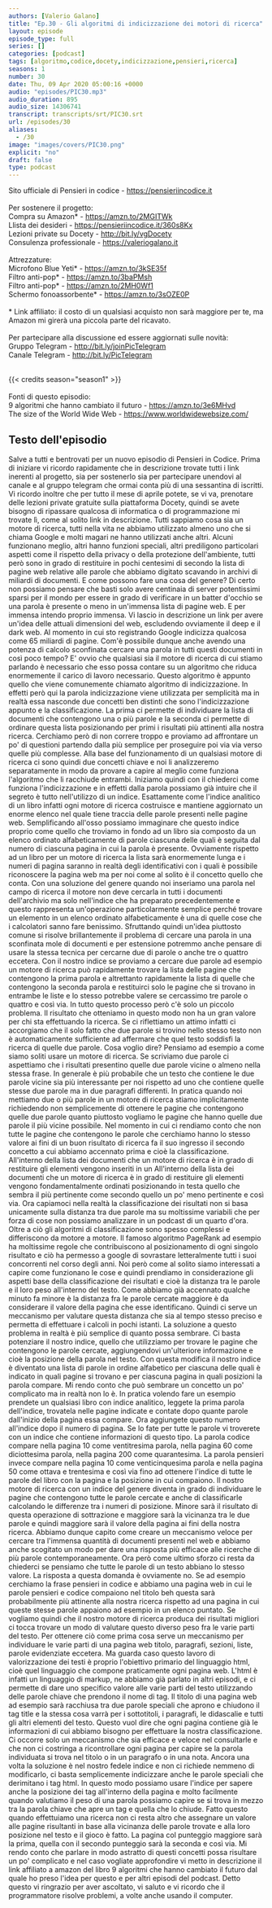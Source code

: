 ```yaml
---
authors: [Valerio Galano]
title: "Ep.30 - Gli algoritmi di indicizzazione dei motori di ricerca"
layout: episode
episode_type: full
series: []
categories: [podcast]
tags: [algoritmo,codice,docety,indicizzazione,pensieri,ricerca]
seasons: 1
number: 30
date: Thu, 09 Apr 2020 05:00:16 +0000
audio: "episodes/PIC30.mp3"
audio_duration: 895
audio_size: 14306741
transcript: transcripts/srt/PIC30.srt
url: /episodes/30
aliases: 
  - /30
image: "images/covers/PIC30.png"
explicit: "no"
draft: false
type: podcast
---
```

Sito ufficiale di Pensieri in codice - <a href="https://pensieriincodice.it" rel="noopener">https://pensieriincodice.it</a> <br /><br />Per sostenere il progetto:<br />Compra su Amazon* - <a href="https://amzn.to/2MGITWk" rel="noopener">https://amzn.to/2MGITWk</a>  <br />Llista dei desideri - <a href="https://pensieriincodice.it/360s8Kx" rel="noopener">https://pensieriincodice.it/360s8Kx</a> <br />Lezioni private su Docety - <a href="http://bit.ly/vgDocety" rel="noopener">http://bit.ly/vgDocety</a> <br />Consulenza professionale - <a href="https://valeriogalano.it" rel="noopener">https://valeriogalano.it</a> <br /><br />Attrezzature:<br />Microfono Blue Yeti* - <a href="https://amzn.to/3kSE35f" rel="noopener">https://amzn.to/3kSE35f</a>  <br />Filtro anti-pop* - <a href="https://amzn.to/3baPMsh" rel="noopener">https://amzn.to/3baPMsh</a>  <br />Filtro anti-pop* - <a href="https://amzn.to/2MH0Wf1" rel="noopener">https://amzn.to/2MH0Wf1</a>  <br />Schermo fonoassorbente* - <a href="https://amzn.to/3sOZE0P" rel="noopener">https://amzn.to/3sOZE0P</a> <br /><br />* Link affiliato: il costo di un qualsiasi acquisto non sarà maggiore per te, ma Amazon mi girerà una piccola parte del ricavato. <br /><br />Per partecipare alla discussione ed essere aggiornati sulle novità:<br />Gruppo Telegram - <a href="http://bit.ly/joinPicTelegram" rel="noopener">http://bit.ly/joinPicTelegram</a> <br />Canale Telegram - <a href="http://bit.ly/PicTelegram" rel="noopener">http://bit.ly/PicTelegram</a> <br /><br />

{{< credits season="season1" >}}<br /><br />Fonti di questo episodio:<br />9 algoritmi che hanno cambiato il futuro - <a href="https://amzn.to/3e6MHvd" rel="noopener">https://amzn.to/3e6MHvd</a>  <br />The size of the World Wide Web - <a href="https://www.worldwidewebsize.com/" rel="noopener">https://www.worldwidewebsize.com/</a>

<!-- more -->

## Testo dell'episodio

Salve a tutti e bentrovati per un nuovo episodio di Pensieri in Codice.
Prima di iniziare vi ricordo rapidamente che in descrizione trovate tutti i link
inerenti al progetto, sia per sostenerlo sia per partecipare unendovi al canale e
al gruppo telegram che ormai conta più di una sessantina di iscritti.
Vi ricordo inoltre che per tutto il mese di aprile potete, se vi va, prenotare delle
lezioni private gratuite sulla piattaforma Docety, quindi se avete
bisogno di ripassare qualcosa di informatica o di programmazione mi
trovate lì, come al solito link in descrizione.
Tutti sappiamo cosa sia un motore di ricerca, tutti nella vita ne abbiamo
utilizzato almeno uno che si chiama Google e molti magari ne hanno utilizzati
anche altri. Alcuni funzionano meglio, altri hanno
funzioni speciali, altri prediligono particolari aspetti come il rispetto
della privacy o della protezione dell'ambiente, tutti però sono in grado
di restituire in pochi centesimi di secondo la lista di pagine web relative
alle parole che abbiamo digitato scavando in archivi di miliardi di
documenti. E come possono fare una cosa del genere?
Di certo non possiamo pensare che basti solo avere centinaia di server
potentissimi sparsi per il mondo per essere in grado di verificare in un
batter d'occhio se una parola è presente o meno in un'immensa lista di pagine web.
E per immensa intendo proprio immensa. Vi lascio in descrizione un link per
avere un'idea delle attuali dimensioni del web, escludendo ovviamente il deep e
il dark web. Al momento in cui sto registrando Google indicizza qualcosa
come 65 miliardi di pagine. Com'è possibile dunque anche avendo una
potenza di calcolo sconfinata cercare una parola in tutti questi documenti in
così poco tempo? E' ovvio che qualsiasi sia il motore di ricerca di cui stiamo
parlando è necessario che esso possa contare su un algoritmo che riduca
enormemente il carico di lavoro necessario.
Questo algoritmo è appunto quello che viene comunemente chiamato algoritmo di
indicizzazione. In effetti però qui la parola indicizzazione viene utilizzata
per semplicità ma in realtà essa nasconde due concetti ben distinti che
sono l'indicizzazione appunto e la classificazione. La prima ci permette di
individuare la lista di documenti che contengono una o più parole e la seconda
ci permette di ordinare questa lista posizionando per primi i risultati più
attinenti alla nostra ricerca. Cerchiamo però di non correre troppo e
proviamo ad affrontare un po' di questioni partendo dalla più semplice per
proseguire poi via via verso quelle più complesse.
Alla base del funzionamento di un qualsiasi motore di ricerca ci sono
quindi due concetti chiave e noi li analizzeremo separatamente in modo da
provare a capire al meglio come funziona l'algoritmo che li racchiude
entrambi. Iniziamo quindi con il chiederci come
funziona l'indicizzazione e in effetti dalla parola possiamo già intuire che il
segreto è tutto nell'utilizzo di un indice. Esattamente come l'indice
analitico di un libro infatti ogni motore di ricerca costruisce e mantiene
aggiornato un enorme elenco nel quale tiene traccia delle parole presenti
nelle pagine web. Semplificando all'osso possiamo immaginare che questo indice
proprio come quello che troviamo in fondo ad un libro sia composto da un
elenco ordinato alfabeticamente di parole ciascuna delle quali è seguita dal
numero di ciascuna pagina in cui la parola è presente.
Ovviamente rispetto ad un libro per un motore di ricerca la lista sarà
enormemente lunga e i numeri di pagina saranno in realtà degli identificativi
con i quali è possibile riconoscere la pagina web ma per noi come al solito è
il concetto quello che conta. Con una soluzione del genere quando noi
inseriamo una parola nel campo di ricerca il motore non deve cercarla in tutti i
documenti dell'archivio ma solo nell'indice che ha preparato precedentemente
e questo rappresenta un'operazione particolarmente semplice perché trovare
un elemento in un elenco ordinato alfabeticamente è una di quelle cose
che i calcolatori sanno fare benissimo. Sfruttando quindi un'idea piuttosto
comune si risolve brillantemente il problema di cercare una parola in una
sconfinata mole di documenti e per estensione potremmo anche pensare di
usare la stessa tecnica per cercarne due di parole o anche tre o quattro eccetera.
Con il nostro indice se proviamo a cercare due parole ad esempio un motore di
ricerca può rapidamente trovare la lista delle pagine che contengono la prima
parola e altrettanto rapidamente la lista di quelle che contengono la
seconda parola e restituirci solo le pagine che si trovano in entrambe le
liste e lo stesso potrebbe valere se cercassimo tre parole o quattro e così via.
In tutto questo processo però c'è solo un piccolo problema. Il risultato che
otteniamo in questo modo non ha un gran valore per chi sta effettuando la ricerca.
Se ci riflettiamo un attimo infatti ci accorgiamo che il solo fatto che due
parole si trovino nello stesso testo non è automaticamente sufficiente ad
affermare che quel testo soddisfi la ricerca di quelle due parole.
Cosa voglio dire? Pensiamo ad esempio a come siamo soliti usare un motore di
ricerca. Se scriviamo due parole ci aspettiamo che i risultati presentino
quelle due parole vicine o almeno nella stessa frase. In generale è più probabile
che un testo che contiene le due parole vicine sia più interessante per noi
rispetto ad uno che contiene quelle stesse due parole ma in due paragrafi
differenti. In pratica quando noi mettiamo due o più parole in un motore
di ricerca stiamo implicitamente richiedendo non semplicemente di ottenere
le pagine che contengono quelle due parole quanto piuttosto vogliamo le
pagine che hanno quelle due parole il più vicine possibile.
Nel momento in cui ci rendiamo conto che non tutte le pagine che contengono le
parole che cerchiamo hanno lo stesso valore ai fini di un buon risultato di
ricerca fa il suo ingresso il secondo concetto a cui abbiamo accennato prima e
cioè la classificazione. All'interno della lista dei documenti che un motore
di ricerca è in grado di restituire gli elementi vengono inseriti in un
All'interno della lista dei documenti che un motore di ricerca è in grado di
restituire gli elementi vengono fondamentalmente ordinati posizionando
in testa quello che sembra il più pertinente come secondo quello un po'
meno pertinente e così via. Ora capiamoci nella realtà la classificazione
dei risultati non si basa unicamente sulla distanza tra due parole ma su
moltissime variabili che per forza di cose non possiamo analizzare in un
podcast di un quarto d'ora. Oltre a ciò gli algoritmi di
classificazione sono spesso complessi e differiscono da motore a motore. Il famoso
algoritmo PageRank ad esempio ha moltissime regole che contribuiscono al
posizionamento di ogni singolo risultato e ciò ha permesso a google di
sovrastare letteralmente tutti i suoi concorrenti nel corso degli anni.
Noi però come al solito siamo interessati a capire come funzionano le
cose e quindi prendiamo in considerazione gli aspetti base della
classificazione dei risultati e cioè la distanza tra le parole e il loro peso
all'interno del testo. Come abbiamo già accennato qualche minuto fa minore è la
distanza fra le parole cercate maggiore è da considerare il valore della pagina
che esse identificano. Quindi ci serve un meccanismo per valutare questa distanza
che sia al tempo stesso preciso e permetta di effettuare i calcoli in
pochi istanti. La soluzione a questo problema in realtà è più semplice di
quanto possa sembrare. Ci basta potenziare il nostro indice,
quello che utilizziamo per trovare le pagine che contengono le parole cercate,
aggiungendovi un'ulteriore informazione e cioè la posizione della parola nel
testo. Con questa modifica il nostro indice è
diventato una lista di parole in ordine alfabetico per ciascuna delle quali è
indicato in quali pagine si trovano e per ciascuna pagina in quali posizioni la
parola compare. Mi rendo conto che può sembrare un concetto un po' complicato
ma in realtà non lo è. In pratica volendo fare un esempio prendete un qualsiasi
libro con indice analitico, leggete la prima parola dell'indice, trovatela nelle
pagine indicate e contate dopo quante parole dall'inizio della pagina essa
compare. Ora aggiungete questo numero all'indice dopo il numero di pagina. Se
lo fate per tutte le parole vi troverete con un indice che contiene informazioni
di questo tipo. La parola codice compare nella pagina 10 come ventitresima parola,
nella pagina 60 come diciottesima parola, nella pagina 200 come quarantesima. La
parola pensieri invece compare nella pagina 10 come venticinquesima parola e
nella pagina 50 come ottava e trentesima e così via fino ad ottenere l'indice di
tutte le parole del libro con la pagina e la posizione in cui compaiono. Il nostro
motore di ricerca con un indice del genere diventa in grado di individuare
le pagine che contengono tutte le parole cercate e anche di classificarle
calcolando le differenze tra i numeri di posizione. Minore sarà il risultato di
questa operazione di sottrazione e maggiore sarà la vicinanza tra le due
parole e quindi maggiore sarà il valore della pagina ai fini della nostra
ricerca.
Abbiamo dunque capito come creare un meccanismo veloce per cercare tra
l'immensa quantità di documenti presenti nel web e abbiamo anche scogitato un
modo per dare una risposta più efficace alle ricerche di più parole
contemporaneamente. Ora però come ultimo sforzo ci resta da
chiederci se pensiamo che tutte le parole di un testo abbiano lo stesso
valore. La risposta a questa domanda è ovviamente no. Se ad esempio cerchiamo la
frase pensieri in codice e abbiamo una pagina web in cui le parole pensieri e
codice compaiono nel titolo beh questa sarà probabilmente più attinente alla
nostra ricerca rispetto ad una pagina in cui queste stesse parole appaiono ad
esempio in un elenco puntato. Se vogliamo quindi che il nostro motore di
ricerca produca dei risultati migliori ci tocca trovare un modo di valutare
questo diverso peso fra le varie parti del testo. Per ottenere ciò come prima
cosa serve un meccanismo per individuare le varie parti di una pagina web
titolo, paragrafi, sezioni, liste, parole evidenziate eccetera. Ma guarda caso
questo lavoro di valorizzazione dei testi è proprio l'obiettivo primario del
linguaggio html, cioè quel linguaggio che compone praticamente ogni pagina
web. L'html è infatti un linguaggio di markup, ne abbiamo già parlato in altri
episodi, e ci permette di dare uno specifico valore alle varie parti del
testo utilizzando delle parole chiave che prendono il nome di tag. Il titolo di una
pagina web ad esempio sarà racchiusa tra due parole speciali che aprono e
chiudono il tag title e la stessa cosa varrà per i sottotitoli, i paragrafi, le
didascalie e tutti gli altri elementi del testo.
Questo vuol dire che ogni pagina contiene già le informazioni di cui abbiamo
bisogno per effettuare la nostra classificazione. Ci occorre solo un
meccanismo che sia efficace e veloce nel consultarle e che non ci costringa a
ricontrollare ogni pagina per capire se la parola individuata si trova nel titolo
o in un paragrafo o in una nota. Ancora una volta la soluzione è nel nostro
fedele indice e non ci richiede nemmeno di modificarlo, ci basta semplicemente
indicizzare anche le parole speciali che derimitano i tag html. In questo modo
possiamo usare l'indice per sapere anche la posizione dei tag all'interno della
pagina e molto facilmente quando valutiamo il peso di una parola possiamo
capire se si trova in mezzo tra la parola chiave che apre un tag e quella
che lo chiude. Fatto questo quando effettuiamo una ricerca non ci resta
altro che assegnare un valore alle pagine risultanti in base alla vicinanza
delle parole trovate e alla loro posizione nel testo e il gioco è fatto.
La pagina col punteggio maggiore sarà la prima, quella con il secondo punteggio
sarà la seconda e così via.
Mi rendo conto che parlare in modo astratto di questi concetti possa
risultare un po' complicato e nel caso vogliate approfondire vi metto in
descrizione il link affiliato a amazon del libro 9 algoritmi che hanno cambiato
il futuro dal quale ho preso l'idea per questo e per altri episodi del podcast.
Detto questo vi ringrazio per aver ascoltato, vi saluto e vi ricordo che il
programmatore risolve problemi, a volte anche usando il computer.

